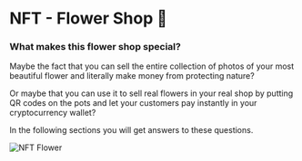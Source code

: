 # NFT - Flower Shop 🏪

### What makes this flower shop special?&#x20;

Maybe the fact that you can sell the entire collection of photos of your most beautiful flower and literally make money from protecting nature?&#x20;

Or maybe that you can use it to sell real flowers in your real shop by putting QR codes on the pots and let your customers pay instantly in your cryptocurrency wallet?

&#x20;In the following sections you will get answers to these questions.

![NFT Flower ](../../.gitbook/assets/2021-09-02\_17h49\_44.jpg)
